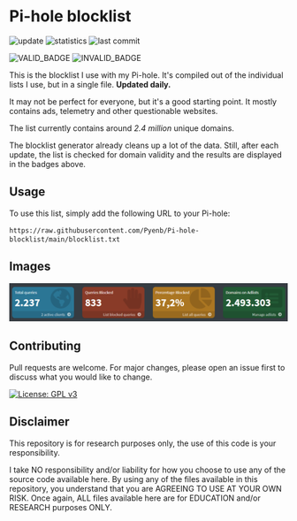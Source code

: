 # Pi-hole blocklist

![update](https://github.com/Pyenb/Pi-hole-blocklist/actions/workflows/generate.yml/badge.svg)
![statistics](https://github.com/Pyenb/Pi-hole-blocklist/actions/workflows/statistics.yml/badge.svg)
![last commit](https://img.shields.io/github/last-commit/Pyenb/Pi-hole-blocklist)

![VALID_BADGE](https://img.shields.io/badge/Valid-99.975%25-green)
![INVALID_BADGE](https://img.shields.io/badge/Invalid-0.025%25-red)

This is the blocklist I use with my Pi-hole. It's compiled out of the individual lists I use, but in a single file. **Updated daily.**

It may not be perfect for everyone, but it's a good starting point. It mostly contains ads, telemetry and other questionable websites.

The list currently contains around *2.4 million* unique domains.

The blocklist generator already cleans up a lot of the data. Still, after each update, the list is checked for domain validity and the results are displayed in the badges above.

## Usage

To use this list, simply add the following URL to your Pi-hole:

```text
https://raw.githubusercontent.com/Pyenb/Pi-hole-blocklist/main/blocklist.txt
```

## Images

![Pi-hole dashboard](images/pic.png)

## Contributing

Pull requests are welcome. For major changes, please open an issue first to discuss what you would like to change.

[![License: GPL v3](https://img.shields.io/badge/License-GPLv3-blue.svg)](https://www.gnu.org/licenses/gpl-3.0)

## Disclaimer

This repository is for research purposes only, the use of this code is your responsibility.

I take NO responsibility and/or liability for how you choose to use any of the source code available here. By using any of the files available in this repository, you understand that you are AGREEING TO USE AT YOUR OWN RISK. Once again, ALL files available here are for EDUCATION and/or RESEARCH purposes ONLY.
